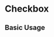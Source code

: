 # Checkbox

## Basic Usage 

<div class="mt-3 mb-3">
    <us-form-checkbox>
    </us-form-checkbox>
</div>